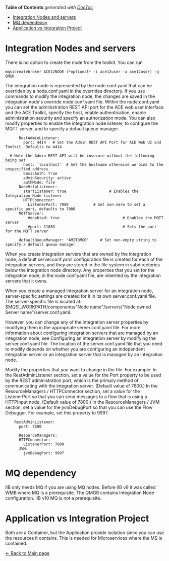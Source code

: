 <!-- START doctoc generated TOC please keep comment here to allow auto update -->
<!-- DON'T EDIT THIS SECTION, INSTEAD RE-RUN doctoc TO UPDATE -->
**Table of Contents**  *generated with [DocToc](https://github.com/thlorenz/doctoc)*

- [Integration Nodes and servers](#integration-nodes-and-servers)
- [MQ dependency](#mq-dependency)
- [Application vs Integration Project](#application-vs-integration-project)

<!-- END doctoc generated TOC please keep comment here to allow auto update -->

# Integration Nodes and servers

There is no option to create the node from the toolkit. You can run

```
mqsicreatebroker ACE12NODE (*optional* -i ace12user -a ace12user) -q QMGR
```

The integration node is represented by the node.conf.yaml that can be
overriden by a node.conf.yaml in the overrides directory. If you use
commands to modify the integration node, the changes are saved in the
integration node's override node.conf.yaml file.
Within the node.conf.yaml you can set the administration REST API port
for the ACE web user interface and the ACE Toolkit, specify the host,
enable authentication, enable administration security and specify an
authorization mode. You can also modify properties to enable the
integration node listener, to configure the MQTT server, and to specify
a default queue manager.

```
      RestAdminListener:
        port: 4414   # Set the Admin REST API Port for ACE Web UI and Toolkit. Defaults to 4414

  # Note the Admin REST API will be insecure without the following being set
        host: 'localhost'  # Set the hostname otherwise we bind to the unspecified address
        basicAuth: true
        adminSecurity: active 
        authMode: file
      NodeHttpListener:
        startListener: true                   # Enables the Integration Node listener
        HTTPConnector:
          ListenerPort: 7080           # Set non-zero to set a specific port, defaults to 7080
      MQTTServer:
          #enabled: true                            # Enables the MQTT server
          #port: 11883                              # Sets the port for the MQTT server

      defaultQueueManager: 'AMITQMGR'     # Set non-empty string to specify a default queue manager
```

When you create integration servers that are owned by the integration
node, a default server.conf.yaml configuration file is created for each
of the integration servers, and they are stored in the file system in
subdirectories below the integration node directory. Any properties that
you set for the integration node, in the node.conf.yaml file, are
inherited by the integration servers that it owns. 

When you create a managed integration server for an integration node,
server-specific settings are created for it in its own server.conf.yaml
file. The server-specific file is located at:
$MQSI_WORKPATH/components/"Node name"/servers/"Node owned Server
name"/server.conf.yaml.

However, you can change any of the integration server properties
by modifying them in the appropriate server.conf.yaml file. For more
information about configuring integration servers that are managed by an
integration node, see Configuring an integration server by modifying the
server.conf.yaml file.
The location of the server.conf.yaml file that you need to modify
depends on whether you are configuring an independent integration server
or an integration server that is managed by an integration node.

Modify the properties that you want to change in the file. For example:
In the RestAdminListener section, set a value for the Port property to
be used by the REST administration port, which is the primary method of
communicating with the integration server. (Default value of 7600.) In
the ResourceManagers / HTTPConnector section, set a value for the
ListenerPort so that you can send messages to a flow that is using a
HTTPInput node. (Default value of 7800.) In the ResourceManagers / JVM
section, set a value for the jvmDebugPort so that you can use the Flow
Debugger. For example, set this property to 9997.

```
    RestAdminListener:
      port: 7600

      ResourceManagers:
      HTTPConnector:
        ListenerPort: 7800
      JVM:
        jvmDebugPort: 9997
```

# MQ dependency

IIB only needs MQ if you are using MQ nodes. Before IIB v9 it was
called WMB where MQ is a prerequisite. The QMGR contains Integration
Node configuration. IIB v10 MQ is not a prerequisite.

# Application vs Integration Project

Both are a Container, but the Application provide isolation since you
can use the resources it contains. This is needed for Microservices
where the MS is contained.

[← Back to Main page](../IIB_ACE.md)
